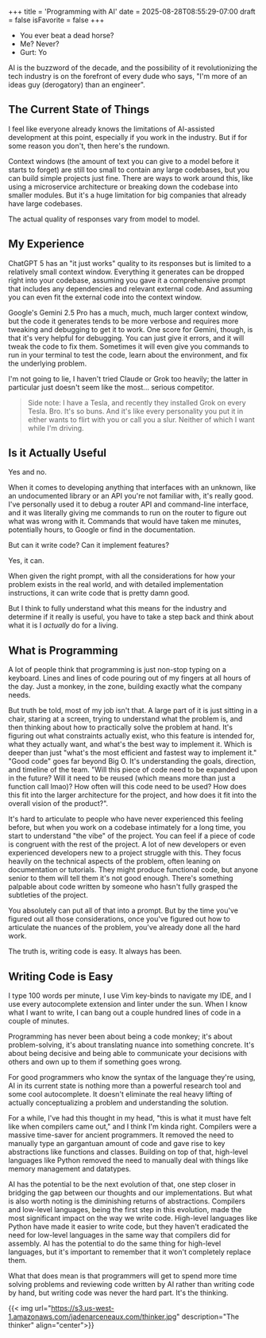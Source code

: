 +++
title = 'Programming with AI'
date = 2025-08-28T08:55:29-07:00
draft = false
isFavorite = false
+++

- You ever beat a dead horse?
- Me? Never?
- Gurt: Yo

AI is the buzzword of the decade, and the possibility of it revolutionizing the tech industry is on the forefront of every dude who says, "I'm more of an ideas guy (derogatory) than an engineer". 

## The Current State of Things
I feel like everyone already knows the limitations of AI-assisted development at this point, especially if you work in the industry. But if for some reason you don't, then here's the rundown.

Context windows (the amount of text you can give to a model before it starts to forget) are still too small to contain any large codebases, but you can build simple projects just fine. There are ways to work around this, like using a microservice architecture or breaking down the codebase into smaller modules. But it's a huge limitation for big companies that already have large codebases.

The actual quality of responses vary from model to model.

## My Experience

ChatGPT 5 has an "it just works" quality to its responses but is limited to a relatively small context window. Everything it generates can be dropped right into your codebase, assuming you gave it a comprehensive prompt that includes any dependencies and relevant external code. And assuming you can even fit the external code into the context window.

Google's Gemini 2.5 Pro has a much, much, much larger context window, but the code it generates tends to be more verbose and requires more tweaking and debugging to get it to work. One score for Gemini, though, is that it's very helpful for debugging. You can just give it errors, and it will tweak the code to fix them. Sometimes it will even give you commands to run in your terminal to test the code, learn about the environment, and fix the underlying problem.

I'm not going to lie, I haven't tried Claude or Grok too heavily; the latter in particular just doesn't seem like the most... serious competitor.

> Side note: I have a Tesla, and recently they installed Grok on every Tesla. Bro. It's so buns. And it's like every personality you put it in either wants to flirt with you or call you a slur. Neither of which I want while I'm driving.

## Is it Actually Useful

Yes and no.

When it comes to developing anything that interfaces with an unknown, like an undocumented library or an API you're not familiar with, it's really good. I've personally used it to debug a router API and command-line interface, and it was literally giving me commands to run on the router to figure out what was wrong with it. Commands that would have taken me minutes, potentially hours, to Google or find in the documentation.

But can it write code? Can it implement features?

Yes, it can.

When given the right prompt, with all the considerations for how your problem exists in the real world, and with detailed implementation instructions, it can write code that is pretty damn good.

But I think to fully understand what this means for the industry and determine if it really is useful, you have to take a step back and think about what it is I *actually* do for a living.

## What is Programming

A lot of people think that programming is just non-stop typing on a keyboard. Lines and lines of code pouring out of my fingers at all hours of the day. Just a monkey, in the zone, building exactly what the company needs.

But truth be told, most of my job isn't that. A large part of it is just sitting in a chair, staring at a screen, trying to understand what the problem is, and then thinking about how to practically solve the problem at hand. It's figuring out what constraints actually exist, who this feature is intended for, what they actually want, and what's the best way to implement it. Which is deeper than just "what's the most efficient and fastest way to implement it." "Good code" goes far beyond Big O. It's understanding the goals, direction, and timeline of the team. "Will this piece of code need to be expanded upon in the future? Will it need to be reused (which means more than just a function call lmao)? How often will this code need to be used? How does this fit into the larger architecture for the project, and how does it fit into the overall vision of the product?".

It's hard to articulate to people who have never experienced this feeling before, but when you work on a codebase intimately for a long time, you start to understand "the vibe" of the project. You can feel if a piece of code is congruent with the rest of the project. A lot of new developers or even experienced developers new to a project struggle with this. They focus heavily on the technical aspects of the problem, often leaning on documentation or tutorials. They might produce functional code, but anyone senior to them will tell them it's not good enough. There's something palpable about code written by someone who hasn't fully grasped the subtleties of the project.

You absolutely can put all of that into a prompt. But by the time you've figured out all those considerations, once you've figured out how to articulate the nuances of the problem, you've already done all the hard work. 

The truth is, writing code is easy. It always has been.

## Writing Code is Easy

I type 100 words per minute, I use Vim key-binds to navigate my IDE, and I use every autocomplete extension and linter under the sun. When I know what I want to write, I can bang out a couple hundred lines of code in a couple of minutes.

Programming has never been about being a code monkey; it's about problem-solving, it's about translating nuance into something concrete. It's about being decisive and being able to communicate your decisions with others and own up to them if something goes wrong. 

For good programmers who know the syntax of the language they're using, AI in its current state is nothing more than a powerful research tool and some cool autocomplete. It doesn't eliminate the real heavy lifting of actually conceptualizing a problem and understanding the solution.

For a while, I've had this thought in my head, "this is what it must have felt like when compilers came out," and I think I'm kinda right. Compilers were a massive time-saver for ancient programmers. It removed the need to manually type an gargantuan amount of code and gave rise to key abstractions like functions and classes. Building on top of that, high-level languages like Python removed the need to manually deal with things like memory management and datatypes. 

AI has the potential to be the next evolution of that, one step closer in bridging the gap between our thoughts and our implementations. But what is also worth noting is the diminishing returns of abstractions. Compilers and low-level languages, being the first step in this evolution, made the most significant impact on the way we write code. High-level languages like Python have made it easier to write code, but they haven't eradicated the need for low-level languages in the same way that compilers did for assembly. AI has the potential to do the same thing for high-level languages, but it's important to remember that it won't completely replace them. 

What that does mean is that programmers will get to spend more time solving problems and reviewing code written by AI rather than writing code by hand, but writing code was never the hard part. It's the thinking.


{{< img
url="https://s3.us-west-1.amazonaws.com/jadenarceneaux.com/thinker.jpg"
description="The thinker"
align="center">}}
